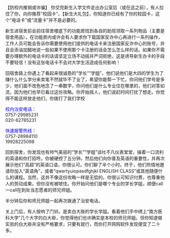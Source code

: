【防校内推销或诈骗】
你交完新生入学文件走出办公室后（或在这之前），有人拉住了你，向你推荐“校园卡”，【新生大礼包】，你知道你已经有了你的校园卡，这个“电话卡”或“流量卡”并不是必要的。<br>

新生进宿舍前会前往宿舍楼底下的功能房找到各自的助班领取一系列物品（主要是宿舍用品），在功能房内或许会有人要求你下载国家反诈中心再进行一系列操作，工作人员可能会告诉你需要使用他们提供的电话卡来注册国家反诈中心的账号，并且会添油加醋地说一些如果不使用那个卡注册的话会怎么怎么样的话。如果你不需要办理额外的电话卡的话请坚定立场不动摇并严词拒绝，这是诱导新生办卡的手段不要轻信！没有这张电话卡不会对大学生活造成任何影响！<br>

回宿舍路上你遇上了看起来很诚恳的“学长”“学姐”，他们说他们是大四的学生为了赚什么什么学分来卖笔不然就毕不了业了，希望你能帮一下忙。你问他们学号是多少，他们面不改色地念了一串数字，你问他们是什么专业住在哪里的，他们对答如流，因为他们也早已看过这份攻略。你开始摇人，他们说赶时间打扰了想走。你觉得不能这样放走他们，你拨打了我们学校<br>

<font color="blue">校内治安电话：</font><br>
0757-29985231<br>
020-62785231<br>

<font color="blue">快速报警热线：</font><br>
0757-28984110<br>
19928225098  <br>

回到宿舍，你发现也有帅气美丽的“学长”“学姐”谈吐不凡仪表堂堂，操着一口流利的英语和你打招呼。你被硬控了五分钟。然后他们向你普及英语的重要性，并再次展示他们“高超”的英语口语，你很认可。你们聊了半个小时。终于，他们热情地邀请你加入“英语角”，或者“qwertyuiopasdfghjkl ENGLISH CLASS”或其他随便什么的课程。当然，这并不像这份攻略一样是无偿的。你很认可知识付费，也尊重他人的劳动成果。但你没有被唬住。你开始问他们是哪个专业的学长学姐，顺便call一call在到处当志愿者的师兄师姐。<br>

半分钟后你和师兄师姐一起再次拨通了治安电话。<br>

关上门后，有人按响了门铃。是卖白大褂的学长学姐。看着他们手中绣上“南方医科大学”几个大字的白大褂，你觉得他们也许确实是本校的师兄师姐。但你知道做实验的白大褂并没有严格要求，只要有就行，而你打开网购软件发现便宜了二十多。<br>
